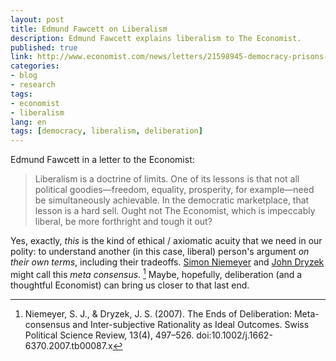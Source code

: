 ```yaml
---
layout: post
title: Edmund Fawcett on Liberalism
description: Edmund Fawcett explains liberalism to The Economist.
published: true
link: http://www.economist.com/news/letters/21598945-democracy-prisons-space-flight-uganda?frsc=dg%7Ce
categories:
- blog
- research
tags:
- economist
- liberalism
lang: en
tags: [democracy, liberalism, deliberation]
---
```


Edmund Fawcett in a letter to the Economist:

> Liberalism is a doctrine of limits.
> One of its lessons is that not all political goodies—freedom, equality, prosperity, for example—need be simultaneously achievable.
> In the democratic marketplace, that lesson is a hard sell.
> Ought not The Economist, which is impeccably liberal, be more forthright and tough it out?

Yes, exactly, *this* is the kind of ethical / axiomatic acuity that we need in our polity:
to understand another (in this case, liberal) person's argument *on their own terms*, including their tradeoffs.
[Simon Niemeyer](http://deliberativedemocracy.anu.edu.au/dr-simon-niemeyer) and [John Dryzek](http://socpol.anu.edu.au/people/academic-staff/john-dryzek) might call this _meta consensus_. [^1]
Maybe, hopefully, deliberation (and a thoughtful Economist) can bring us closer to that last end.

[^1]: Niemeyer, S. J., & Dryzek, J. S. (2007). The Ends of Deliberation: Meta-consensus and Inter-subjective Rationality as Ideal Outcomes. Swiss Political Science Review, 13(4), 497–526. doi:10.1002/j.1662-6370.2007.tb00087.x
